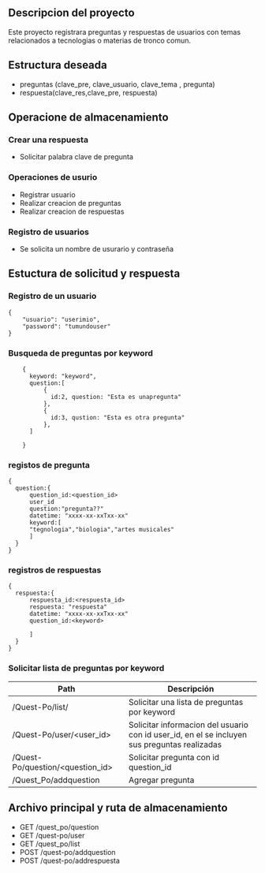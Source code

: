 ## Descripcion del proyecto
Este proyecto registrara preguntas y respuestas de usuarios con temas relacionados a tecnologias o
materias de tronco comun.

## Estructura deseada

- preguntas (clave_pre, clave_usuario, clave_tema , pregunta)
- respuesta(clave_res,clave_pre, respuesta)

## Operacione de almacenamiento

### Crear una respuesta
- Solicitar palabra clave de pregunta

### Operaciones de usurio
 - Registrar usuario
 - Realizar creacion de preguntas
 - Realizar creacion de respuestas

### Registro de usuarios
 - Se solicita un nombre de usurario y contraseña

## Estuctura de solicitud y respuesta
### Registro de un usuario

```
{
    "usuario": "userimio",
    "password": "tumundouser"
}
```
### Busqueda de preguntas por keyword
```
    {
      keyword: "keyword",
      question:[
          {
            id:2, question: "Esta es unapregunta"
          },
          {
            id:3, qustion: "Esta es otra pregunta"
          },
      ]

    }
```

### registos de  pregunta

```
{
  question:{
      question_id:<question_id>
      user_id
      question:"pregunta??"
      datetime: "xxxx-xx-xxTxx-xx"
      keyword:[
      "tegnologia","biologia","artes musicales"
      ]
  }
}
```         

### registros de respuestas            
```
{
  respuesta:{
      respuesta_id:<respuesta_id>
      respuesta: "respuesta"
      datetime: "xxxx-xx-xxTxx-xx"
      question_id:<keyword>

      ]
  }
}
```
### Solicitar lista de preguntas por keyword
| Path                  | Descripción |
| --------------------- | ----------- |
| /Quest-Po/list/<keyword>     |       Solicitar una lista de preguntas por keyword      |
| /Quest-Po/user/<user_id>|Solicitar informacion del usuario con id user_id, en el se incluyen sus preguntas realizadas|
| /Quest-Po/question/<question_id>|Solicitar pregunta con id question_id|
| /Quest_Po/addquestion |Agregar pregunta|


## Archivo principal y ruta de almacenamiento

- GET /quest_po/question
- GET /quest-po/user
- GET /quest_po/list
- POST /quest-po/addquestion
- POST /quest-po/addrespuesta
